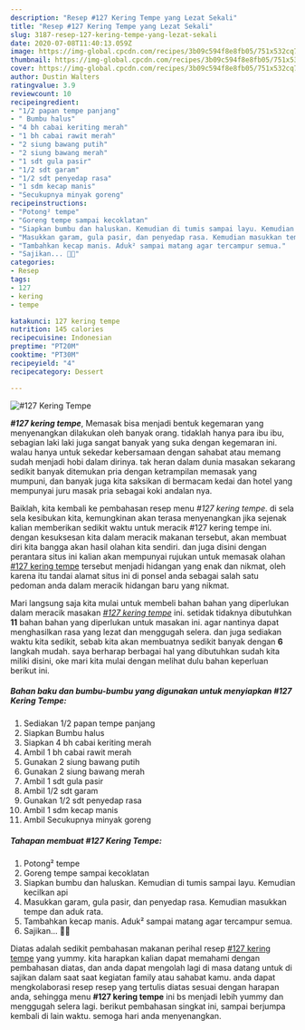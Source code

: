 ```yaml
---
description: "Resep #127 Kering Tempe yang Lezat Sekali"
title: "Resep #127 Kering Tempe yang Lezat Sekali"
slug: 3187-resep-127-kering-tempe-yang-lezat-sekali
date: 2020-07-08T11:40:13.059Z
image: https://img-global.cpcdn.com/recipes/3b09c594f8e8fb05/751x532cq70/127-kering-tempe-foto-resep-utama.jpg
thumbnail: https://img-global.cpcdn.com/recipes/3b09c594f8e8fb05/751x532cq70/127-kering-tempe-foto-resep-utama.jpg
cover: https://img-global.cpcdn.com/recipes/3b09c594f8e8fb05/751x532cq70/127-kering-tempe-foto-resep-utama.jpg
author: Dustin Walters
ratingvalue: 3.9
reviewcount: 10
recipeingredient:
- "1/2 papan tempe panjang"
- " Bumbu halus"
- "4 bh cabai keriting merah"
- "1 bh cabai rawit merah"
- "2 siung bawang putih"
- "2 siung bawang merah"
- "1 sdt gula pasir"
- "1/2 sdt garam"
- "1/2 sdt penyedap rasa"
- "1 sdm kecap manis"
- "Secukupnya minyak goreng"
recipeinstructions:
- "Potong² tempe"
- "Goreng tempe sampai kecoklatan"
- "Siapkan bumbu dan haluskan. Kemudian di tumis sampai layu. Kemudian kecilkan api"
- "Masukkan garam, gula pasir, dan penyedap rasa. Kemudian masukkan tempe dan aduk rata."
- "Tambahkan kecap manis. Aduk² sampai matang agar tercampur semua."
- "Sajikan... 👩‍🍳"
categories:
- Resep
tags:
- 127
- kering
- tempe

katakunci: 127 kering tempe 
nutrition: 145 calories
recipecuisine: Indonesian
preptime: "PT20M"
cooktime: "PT30M"
recipeyield: "4"
recipecategory: Dessert

---
```



![#127 Kering Tempe](https://img-global.cpcdn.com/recipes/3b09c594f8e8fb05/751x532cq70/127-kering-tempe-foto-resep-utama.jpg)

<b><i>#127 kering tempe</i></b>, Memasak bisa menjadi bentuk kegemaran yang menyenangkan dilakukan oleh banyak orang. tidaklah hanya para ibu ibu, sebagian laki laki juga sangat banyak yang suka dengan kegemaran ini. walau hanya untuk sekedar kebersamaan dengan sahabat atau memang sudah menjadi hobi dalam dirinya. tak heran dalam dunia masakan sekarang sedikit banyak ditemukan pria dengan ketrampilan memasak yang mumpuni, dan banyak juga kita saksikan di bermacam kedai dan hotel yang mempunyai juru masak pria sebagai koki andalan nya.

Baiklah, kita kembali ke pembahasan resep menu <i>#127 kering tempe</i>. di sela sela kesibukan kita, kemungkinan akan terasa menyenangkan jika sejenak kalian memberikan sedikit waktu untuk meracik #127 kering tempe ini. dengan kesuksesan kita dalam meracik makanan tersebut, akan membuat diri kita bangga akan hasil olahan kita sendiri. dan juga disini dengan perantara situs ini kalian akan mempunyai rujukan untuk memasak olahan <u>#127 kering tempe</u> tersebut menjadi hidangan yang enak dan nikmat, oleh karena itu tandai alamat situs ini di ponsel anda sebagai salah satu pedoman anda dalam meracik hidangan baru yang nikmat.




Mari langsung saja kita mulai untuk membeli bahan bahan yang diperlukan dalam meracik masakan <u><i>#127 kering tempe</i></u> ini. setidak tidaknya dibutuhkan <b>11</b> bahan bahan yang diperlukan untuk masakan ini. agar nantinya dapat menghasilkan rasa yang lezat dan menggugah selera. dan juga sediakan waktu kita sedikit, sebab kita akan membuatnya sedikit banyak dengan <b>6</b> langkah mudah. saya berharap berbagai hal yang dibutuhkan sudah kita miliki disini, oke mari kita mulai dengan melihat dulu bahan keperluan berikut ini.

<!--inarticleads1-->

##### Bahan baku dan bumbu-bumbu yang digunakan untuk menyiapkan #127 Kering Tempe:

1. Sediakan 1/2 papan tempe panjang
1. Siapkan  Bumbu halus
1. Siapkan 4 bh cabai keriting merah
1. Ambil 1 bh cabai rawit merah
1. Gunakan 2 siung bawang putih
1. Gunakan 2 siung bawang merah
1. Ambil 1 sdt gula pasir
1. Ambil 1/2 sdt garam
1. Gunakan 1/2 sdt penyedap rasa
1. Ambil 1 sdm kecap manis
1. Ambil Secukupnya minyak goreng




<!--inarticleads2-->

##### Tahapan membuat #127 Kering Tempe:

1. Potong² tempe
1. Goreng tempe sampai kecoklatan
1. Siapkan bumbu dan haluskan. Kemudian di tumis sampai layu. Kemudian kecilkan api
1. Masukkan garam, gula pasir, dan penyedap rasa. Kemudian masukkan tempe dan aduk rata.
1. Tambahkan kecap manis. Aduk² sampai matang agar tercampur semua.
1. Sajikan... 👩‍🍳




Diatas adalah sedikit pembahasan makanan perihal resep <u>#127 kering tempe</u> yang yummy. kita harapkan kalian dapat memahami dengan pembahasan diatas, dan anda dapat mengolah lagi di masa datang untuk di sajikan dalam saat saat kegiatan family atau sahabat kamu. anda dapat mengkolaborasi resep resep yang tertulis diatas sesuai dengan harapan anda, sehingga menu <b>#127 kering tempe</b> ini bs menjadi lebih yummy dan menggugah selera lagi. berikut pembahasan singkat ini, sampai berjumpa kembali di lain waktu. semoga hari anda menyenangkan.

